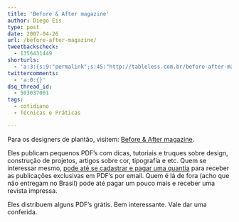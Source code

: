 ```yaml
---
title: 'Before & After magazine'
author: Diego Eis
type: post
date: 2007-04-26
url: /before-after-magazine/
tweetbackscheck:
  - 1356431449
shorturls:
  - 'a:3:{s:9:"permalink";s:45:"http://tableless.com.br/before-after-magazine";s:7:"tinyurl";s:26:"http://tinyurl.com/3wjqysw";s:4:"isgd";s:19:"http://is.gd/TVanRN";}'
twittercomments:
  - 'a:0:{}'
dsq_thread_id:
  - 503037001
tags:
  - cotidiano
  - Técnicas e Práticas

---
```

Para os designers de plantão, visitem: [Before & After magazine][1].

Eles publicam pequenos PDF&#8217;s com dicas, tutoriais e truques sobre design, construção de projetos, artigos sobre cor, tipografia e etc. Quem se interessar mesmo, [pode até se cadastrar e pagar uma quantia][2] para receber as publicações exclusivas em PDF&#8217;s por email. Quem é lá de fora (acho que não entregam no Brasil) pode até pagar um pouco mais e receber uma revista impressa.

Eles distribuem alguns PDF&#8217;s grátis. Bem interessante. Vale dar uma conferida.

 [1]: http://www.bamagazine.com/
 [2]: http://www.bamagazine.com/Subscribe.asp